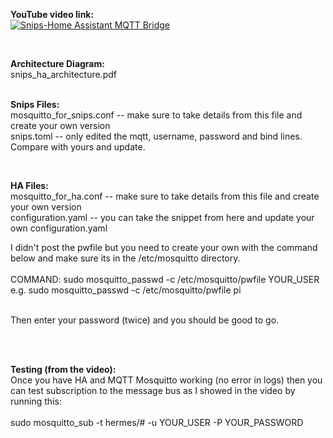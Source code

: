 **YouTube video link:** <BR>
[![Snips-Home Assistant MQTT Bridge](http://img.youtube.com/vi/VIDEO_ID/0.jpg)](http://www.youtube.com/watch?v=VIDEO_ID)

<BR>

**Architecture Diagram:**<BR>
snips_ha_architecture.pdf<BR><BR>

**Snips Files:**<BR>
mosquitto_for_snips.conf -- make sure to take details from this file and create your own version<BR>
snips.toml -- only edited the mqtt, username, password and bind lines. Compare with yours and update.<BR>

<BR>
  
**HA Files:**<BR>
mosquitto_for_ha.conf -- make sure to take details from this file and create your own version<BR>
configuration.yaml -- you can take the snippet from here and update your own configuration.yaml<BR>

I didn't post the pwfile but you need to create your own with the command below and make sure its in the /etc/mosquitto directory.<BR><BR>
COMMAND: sudo mosquitto_passwd -c /etc/mosquitto/pwfile YOUR_USER e.g. sudo mosquitto_passwd -c /etc/mosquitto/pwfile pi<BR><BR>

Then enter your password (twice) and you should be good to go.<BR><BR>

<BR>
  
**Testing (from the video):**<BR>
Once you have HA and MQTT Mosquitto working (no error in logs) then you can test subscription to the message bus as I showed in the video by running this:<BR><BR>
sudo mosquitto_sub -t hermes/# -u YOUR_USER -P YOUR_PASSWORD
